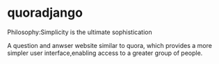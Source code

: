 # quoradjango
Philosophy:Simplicity is the ultimate sophistication

A question and anwser website similar to quora, which provides a more simpler user interface,enabling access to a greater group of people.
